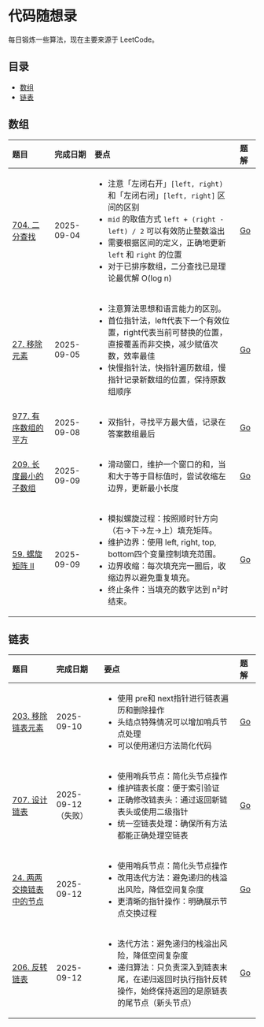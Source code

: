 # 代码随想录

每日锻炼一些算法，现在主要来源于 LeetCode。

## 目录

- [数组](#数组)
- [链表](#链表)

## 数组

| 题目 | 完成日期 | 要点 | 题解 |
| :--- | :--- | :--- | :--- |
| [704. 二分查找](https://leetcode.cn/problems/binary-search/) | 2025-09-04 | <ul><li>注意「左闭右开」`[left, right)` 和「左闭右闭」`[left, right]` 区间的区别</li><li>`mid` 的取值方式 `left + (right - left) / 2` 可以有效防止整数溢出</li><li>需要根据区间的定义，正确地更新 `left` 和 `right` 的位置</li><li>对于已排序数组，二分查找已是理论最优解 O(log n)</li></ul> | [Go](./lc/lc_704.go) |
| [27. 移除元素](https://leetcode.cn/problems/remove-element/) | 2025-09-05 | <ul><li>注意算法思想和语言能力的区别。</li><li>首位指针法，left代表下一个有效位置，right代表当前可替换的位置，直接覆盖而非交换，减少赋值次数，效率最佳</li><li>快慢指针法，快指针遍历数组，慢指针记录新数组的位置，保持原数组顺序</li></ul> | [Go](./lc/lc_27.go) |
| [977. 有序数组的平方](https://leetcode.cn/problems/squares-of-a-sorted-array/description/) | 2025-09-08 | <ul><li>双指针，寻找平方最大值，记录在答案数组最后</li></ul> | [Go](./lc/lc_977.go) |
| [209. 长度最小的子数组](https://leetcode.cn/problems/minimum-size-subarray-sum/description/) | 2025-09-09 | <ul><li>滑动窗口，维护一个窗口的和，当和大于等于目标值时，尝试收缩左边界，更新最小长度</li></ul> | [Go](./lc/lc_209.go) |
| [59. 螺旋矩阵 II](https://leetcode.cn/problems/spiral-matrix-ii/description/) | 2025-09-09 | <ul><li>模拟螺旋过程：按照顺时针方向（右→下→左→上）填充矩阵。</li><li>维护边界：使用 left, right, top, bottom四个变量控制填充范围。</li><li>边界收缩：每次填充完一圈后，收缩边界以避免重复填充。</li><li>终止条件：当填充的数字达到 n²时结束。</li></ul> | [Go](./lc/lc_59.go) |

## 链表

| 题目 | 完成日期 | 要点 | 题解 |
| :--- | :--- | :--- | :--- |
| [203. 移除链表元素](https://leetcode.cn/problems/remove-linked-list-elements/description/) | 2025-09-10 | <ul><li>使用 pre和 next指针进行链表遍历和删除操作</li><li>头结点特殊情况可以增加哨兵节点处理</li><li>可以使用递归方法简化代码</li></ul> | [Go](./lc/lc_203.go) |
| [707. 设计链表](https://leetcode.cn/problems/design-linked-list/description/) | 2025-09-12（失败） | <ul><li>使用哨兵节点：简化头节点操作</li><li>维护链表长度：便于索引验证</li><li>正确修改链表头：通过返回新链表头或使用二级指针</li><li>统一空链表处理：确保所有方法都能正确处理空链表</li></ul> | [Go](./lc/lc_707.go) |
| [24. 两两交换链表中的节点](https://leetcode.cn/problems/swap-nodes-in-pairs/description/) | 2025-09-12 | <ul><li>使用哨兵节点：简化头节点操作</li><li>改用迭代方法：避免递归的栈溢出风险，降低空间复杂度</li><li>更清晰的指针操作：明确展示节点交换过程</li></ul> | [Go](./lc/lc_24.go) |
| [206. 反转链表](https://leetcode.cn/problems/reverse-linked-list/description/) | 2025-09-12 | <ul><li>迭代方法：避免递归的栈溢出风险，降低空间复杂度</li><li>递归算法：只负责深入到链表末尾，在递归返回时执行指针反转操作，始终保持返回的是原链表的尾节点（新头节点）</li></ul> | [Go](./lc/lc_206.go) |
